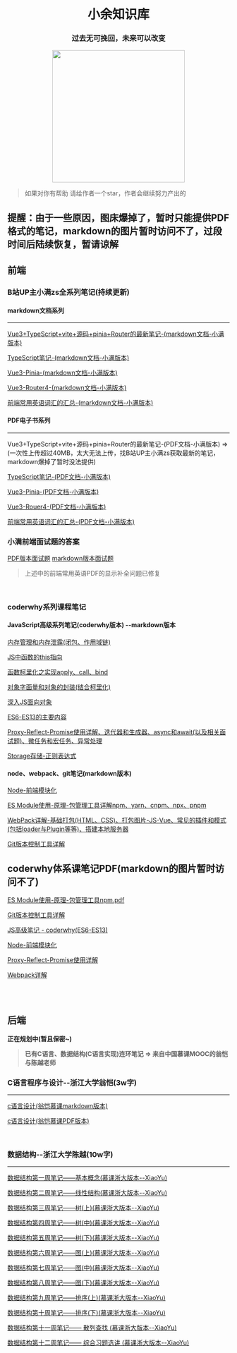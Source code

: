 <div align="center">
    <h1 size="100">小余知识库</h1>
</div>



<div align="center">
    <h3 size="100">过去无可挽回，未来可以改变</h3>
</div>

<div align="center">
    <img src="https://xingqiu-tuchuang-1256524210.cos.ap-shanghai.myqcloud.com/xiaoyu925/XiaoYu-image.png" width="300px">
</div>

> 如果对你有帮助 请给作者一个star，作者会继续努力产出的

## 提醒：由于一些原因，图床爆掉了，暂时只能提供PDF格式的笔记，markdown的图片暂时访问不了，过段时间后陆续恢复，暂请谅解

## 前端

### B站UP主小满zs全系列笔记(持续更新)
#### markdown文档系列
---

[Vue3+TypeScript+vite+源码+pinia+Router的最新笔记-(markdown文档-小满版本)](https://github.com/2002XiaoYu/Latest-front-end-Notes/blob/main/Vue3——基础内容部分(小满版本).md)

[TypeScript笔记-(markdown文档-小满版本)](https://github.com/2002XiaoYu/Latest-front-end-Notes/blob/main/TypeScript基础笔记(小满版本).md)

[Vue3-Pinia-(markdown文档-小满版本)](https://github.com/2002XiaoYu/Latest-front-end-Notes/blob/main/Vue3——pinia部分(小满版本).md)

[Vue3-Router4-(markdown文档-小满版本)](https://github.com/2002XiaoYu/Latest-front-end-Notes/blob/main/Vue3%E2%80%94%E2%80%94Router4%E6%95%99%E7%A8%8B(%E5%B0%8F%E6%BB%A1%E7%89%88%E6%9C%AC).md)

[前端常用英语词汇的汇总-(markdown文档-小满版本)](https://github.com/2002XiaoYu/Latest-front-end-Notes/blob/main/前端常用英语汇总.md)

#### PDF电子书系列
---

Vue3+TypeScript+vite+源码+pinia+Router的最新笔记-(PDF文档-小满版本) => (一次性上传超过40MB，太大无法上传，找B站UP主小满zs获取最新的笔记，markdown爆掉了暂时没法提供)

[TypeScript笔记-(PDF文档-小满版本)](https://github.com/2002XiaoYu/Latest-front-end-Notes/blob/main/TypeScript基础笔记(小满版本).pdf)

[Vue3-Pinia-(PDF文档-小满版本)](https://github.com/2002XiaoYu/Latest-front-end-Notes/blob/main/Vue3——pinia部分(小满版本).pdf)

[Vue3-Rouer4-(PDF文档-小满版本)](https://github.com/2002XiaoYu/Latest-front-end-Notes/blob/main/Vue3%E2%80%94%E2%80%94Router4%E6%95%99%E7%A8%8B(%E5%B0%8F%E6%BB%A1%E7%89%88%E6%9C%AC).pdf)

[前端常用英语词汇的汇总-(PDF文档-小满版本)](https://github.com/2002XiaoYu/Latest-front-end-Notes/blob/main/前端常用英语汇总.pdf)

### 小满前端面试题的答案
[PDF版本面试题](https://github.com/2002XiaoYu/Latest-front-end-Notes/blob/main/%E5%B0%8F%E6%BB%A1%E9%9D%A2%E8%AF%95%E9%A2%98%E7%AD%94%E6%A1%88.pdf)
[markdown版本面试题](https://github.com/2002XiaoYu/Latest-front-end-Notes/blob/main/%E5%B0%8F%E6%BB%A1%E9%9D%A2%E8%AF%95%E9%A2%98%E7%AD%94%E6%A1%88.md)
> 上述中的前端常用英语PDF的显示补全问题已修复

<br/>

### coderwhy系列课程笔记

#### JavaScript高级系列笔记(coderwhy版本) --markdown版本

[内存管理和内存泄露(闭包、作用域链)](https://github.com/2002XiaoYu/Latest-front-end-Notes/blob/main/coderwhy%E7%9A%84JS%E9%AB%98%E7%BA%A7%E7%AC%94%E8%AE%B0/%E5%86%85%E5%AD%98%E7%AE%A1%E7%90%86%E5%92%8C%E5%86%85%E5%AD%98%E6%B3%84%E9%9C%B2(%E9%97%AD%E5%8C%85%E3%80%81%E4%BD%9C%E7%94%A8%E5%9F%9F%E9%93%BE).md)

[JS中函数的this指向](https://github.com/2002XiaoYu/Latest-front-end-Notes/blob/main/coderwhy%E7%9A%84JS%E9%AB%98%E7%BA%A7%E7%AC%94%E8%AE%B0/JS%E4%B8%AD%E5%87%BD%E6%95%B0%E7%9A%84this%E6%8C%87%E5%90%91.md)

[函数柯里化之实现apply、call、bind](https://github.com/2002XiaoYu/Latest-front-end-Notes/blob/main/coderwhy%E7%9A%84JS%E9%AB%98%E7%BA%A7%E7%AC%94%E8%AE%B0/%E5%87%BD%E6%95%B0%E6%9F%AF%E9%87%8C%E5%8C%96.md)

[对象字面量和对象的封装(结合柯里化)](https://github.com/2002XiaoYu/Latest-front-end-Notes/blob/main/coderwhy%E7%9A%84JS%E9%AB%98%E7%BA%A7%E7%AC%94%E8%AE%B0/%E5%AF%B9%E8%B1%A1%E5%AD%97%E9%9D%A2%E9%87%8F%E5%92%8C%E5%AF%B9%E8%B1%A1%E7%9A%84%E5%B0%81%E8%A3%85(%E7%BB%93%E5%90%88%E6%9F%AF%E9%87%8C%E5%8C%96).md)

[深入JS面向对象](https://github.com/2002XiaoYu/Latest-front-end-Notes/blob/main/coderwhy%E7%9A%84JS%E9%AB%98%E7%BA%A7%E7%AC%94%E8%AE%B0/%E6%B7%B1%E5%85%A5JS%E9%9D%A2%E5%90%91%E5%AF%B9%E8%B1%A1(%E5%8E%9F%E5%9E%8B-%E7%BB%A7%E6%89%BF).md)

[ES6-ES13的主要内容](https://github.com/2002XiaoYu/Latest-front-end-Notes/blob/main/coderwhy%E7%9A%84JS%E9%AB%98%E7%BA%A7%E7%AC%94%E8%AE%B0/JS%E9%AB%98%E7%BA%A7%E7%AC%94%E8%AE%B0%20-%20coderwhy(ES6-ES13).md)

[Proxy-Reflect-Promise使用详解、迭代器和生成器、async和await(以及相关面试题)、微任务和宏任务、异常处理](https://github.com/2002XiaoYu/Latest-front-end-Notes/blob/main/coderwhy%E7%9A%84JS%E9%AB%98%E7%BA%A7%E7%AC%94%E8%AE%B0/Proxy-Reflect-Promise%E4%BD%BF%E7%94%A8%E8%AF%A6%E8%A7%A3(coderwhy).md)

[Storage存储-正则表达式](https://github.com/2002XiaoYu/Latest-front-end-Notes/blob/main/coderwhy%E7%9A%84JS%E9%AB%98%E7%BA%A7%E7%AC%94%E8%AE%B0/Storage%E5%AD%98%E5%82%A8-%E6%AD%A3%E5%88%99%E8%A1%A8%E8%BE%BE%E5%BC%8F(coderwhy%E7%89%88%E6%9C%AC).md)

#### node、webpack、git笔记(markdown版本) 

[Node-前端模块化](https://github.com/2002XiaoYu/Latest-front-end-Notes/blob/main/node%E3%80%81webpack%E3%80%81git%E7%AC%94%E8%AE%B0(coderwhy%E7%89%88%E6%9C%AC)/Node-%E5%89%8D%E7%AB%AF%E6%A8%A1%E5%9D%97%E5%8C%96.md)

[ES Module使用-原理-包管理工具详解npm、yarn、cnpm、npx、pnpm](https://github.com/2002XiaoYu/Latest-front-end-Notes/blob/main/node%E3%80%81webpack%E3%80%81git%E7%AC%94%E8%AE%B0(coderwhy%E7%89%88%E6%9C%AC)/ES%20Module%E4%BD%BF%E7%94%A8-%E5%8E%9F%E7%90%86-%E5%8C%85%E7%AE%A1%E7%90%86%E5%B7%A5%E5%85%B7npm.md)

[WebPack详解-基础打包(HTML、CSS)、打包图片-JS-Vue、常见的插件和模式(包括loader与Plugin等等)、搭建本地服务器](https://github.com/2002XiaoYu/Latest-front-end-Notes/blob/main/node%E3%80%81webpack%E3%80%81git%E7%AC%94%E8%AE%B0(coderwhy%E7%89%88%E6%9C%AC)/Webpack%E8%AF%A6%E8%A7%A3.md)

[Git版本控制工具详解](https://github.com/2002XiaoYu/Latest-front-end-Notes/blob/main/node%E3%80%81webpack%E3%80%81git%E7%AC%94%E8%AE%B0(coderwhy%E7%89%88%E6%9C%AC)/Git%E7%89%88%E6%9C%AC%E6%8E%A7%E5%88%B6%E5%B7%A5%E5%85%B7%E8%AF%A6%E8%A7%A3.md)

## coderwhy体系课笔记PDF(markdown的图片暂时访问不了)

[ES Module使用-原理-包管理工具npm.pdf](https://github.com/2002XiaoYu/Latest-front-end-Notes/blob/main/coderwhy%E4%BD%93%E7%B3%BB%E8%AF%BEPDF/ES%20Module%E4%BD%BF%E7%94%A8-%E5%8E%9F%E7%90%86-%E5%8C%85%E7%AE%A1%E7%90%86%E5%B7%A5%E5%85%B7npm.pdf)

[Git版本控制工具详解](https://github.com/2002XiaoYu/Latest-front-end-Notes/blob/main/coderwhy%E4%BD%93%E7%B3%BB%E8%AF%BEPDF/Git%E7%89%88%E6%9C%AC%E6%8E%A7%E5%88%B6%E5%B7%A5%E5%85%B7%E8%AF%A6%E8%A7%A3.pdf)

[JS高级笔记 - coderwhy(ES6-ES13)](https://github.com/2002XiaoYu/Latest-front-end-Notes/blob/main/coderwhy%E4%BD%93%E7%B3%BB%E8%AF%BEPDF/JS%E9%AB%98%E7%BA%A7%E7%AC%94%E8%AE%B0%20-%20coderwhy(ES6-ES13).pdf)

[Node-前端模块化](https://github.com/2002XiaoYu/Latest-front-end-Notes/blob/main/coderwhy%E4%BD%93%E7%B3%BB%E8%AF%BEPDF/Node-%E5%89%8D%E7%AB%AF%E6%A8%A1%E5%9D%97%E5%8C%96.pdf)

[Proxy-Reflect-Promise使用详解](https://github.com/2002XiaoYu/Latest-front-end-Notes/blob/main/coderwhy%E4%BD%93%E7%B3%BB%E8%AF%BEPDF/Proxy-Reflect-Promise%E4%BD%BF%E7%94%A8%E8%AF%A6%E8%A7%A3(coderwhy).pdf)

[Webpack详解](https://github.com/2002XiaoYu/Latest-front-end-Notes/blob/main/coderwhy%E4%BD%93%E7%B3%BB%E8%AF%BEPDF/Webpack%E8%AF%A6%E8%A7%A3.pdf)

<br/><br/>
## 后端
**正在规划中(暂且保密~)**

> **已有C语言、数据结构(C语言实现)连环笔记 => 来自中国慕课MOOC的翁恺与陈越老师**

### C语言程序与设计--浙江大学翁恺(3w字)

---

[c语言设计(翁恺慕课markdown版本)](https://github.com/2002XiaoYu/C-and-DataStructure-Notes/blob/main/C%E8%AF%AD%E8%A8%80%E7%AC%94%E8%AE%B0(%E7%BF%81%E6%81%BA%E7%89%88%E6%9C%AC).md)

[c语言设计(翁恺慕课PDF版本)](https://github.com/2002XiaoYu/C-and-DataStructure-Notes/blob/main/C%E8%AF%AD%E8%A8%80%E7%AC%94%E8%AE%B0(%E7%BF%81%E6%81%BA%E7%89%88%E6%9C%AC).pdf)

<br/>

### 数据结构--浙江大学陈越(10w字)

---

[数据结构第一周笔记——基本概念(慕课浙大版本--XiaoYu)](https://github.com/2002XiaoYu/C-and-DataStructure-Notes/blob/main/%E6%95%B0%E6%8D%AE%E7%BB%93%E6%9E%84%E7%AC%AC%E4%B8%80%E5%91%A8%E7%AC%94%E8%AE%B0%E2%80%94%E2%80%94%E5%9F%BA%E6%9C%AC%E6%A6%82%E5%BF%B5(%E6%85%95%E8%AF%BE%E6%B5%99%E5%A4%A7%E7%89%88%E6%9C%AC--XiaoYu).md)

[数据结构第二周笔记——线性结构(慕课浙大版本--XiaoYu)](https://github.com/2002XiaoYu/C-and-DataStructure-Notes/blob/main/%E6%95%B0%E6%8D%AE%E7%BB%93%E6%9E%84%E7%AC%AC%E4%BA%8C%E5%91%A8%E7%AC%94%E8%AE%B0%E2%80%94%E2%80%94%E7%BA%BF%E6%80%A7%E7%BB%93%E6%9E%84(%E6%85%95%E8%AF%BE%E6%B5%99%E5%A4%A7%E7%89%88%E6%9C%AC--XiaoYu).md)

[数据结构第三周笔记——树(上)(慕课浙大版本--XiaoYu)](https://github.com/2002XiaoYu/C-and-DataStructure-Notes/blob/main/%E6%95%B0%E6%8D%AE%E7%BB%93%E6%9E%84%E7%AC%AC%E4%B8%89%E5%91%A8%E7%AC%94%E8%AE%B0%E2%80%94%E2%80%94%E6%A0%91(%E4%B8%8A)(%E6%85%95%E8%AF%BE%E6%B5%99%E5%A4%A7%E7%89%88%E6%9C%AC--XiaoYu).md)

[数据结构第四周笔记——树(中)(慕课浙大版本--XiaoYu)](https://github.com/2002XiaoYu/C-and-DataStructure-Notes/blob/main/%E6%95%B0%E6%8D%AE%E7%BB%93%E6%9E%84%E7%AC%AC%E5%9B%9B%E5%91%A8%E7%AC%94%E8%AE%B0%E2%80%94%E2%80%94%E6%A0%91(%E4%B8%AD)(%E6%85%95%E8%AF%BE%E6%B5%99%E5%A4%A7%E7%89%88%E6%9C%AC--XiaoYu).md)

[数据结构第五周笔记——树(下)(慕课浙大版本--XiaoYu)](https://github.com/2002XiaoYu/C-and-DataStructure-Notes/blob/main/%E6%95%B0%E6%8D%AE%E7%BB%93%E6%9E%84%E7%AC%AC%E4%BA%94%E5%91%A8%E7%AC%94%E8%AE%B0%E2%80%94%E2%80%94%E6%A0%91(%E4%B8%8B)(%E6%85%95%E8%AF%BE%E6%B5%99%E5%A4%A7%E7%89%88%E6%9C%AC--XiaoYu).md)

[数据结构第六周笔记——图(上)(慕课浙大版本--XiaoYu)](https://github.com/2002XiaoYu/C-and-DataStructure-Notes/blob/main/%E6%95%B0%E6%8D%AE%E7%BB%93%E6%9E%84%E7%AC%AC%E5%85%AD%E5%91%A8%E7%AC%94%E8%AE%B0%E2%80%94%E2%80%94%E5%9B%BE(%E4%B8%8A)(%E6%85%95%E8%AF%BE%E6%B5%99%E5%A4%A7%E7%89%88%E6%9C%AC--XiaoYu).md)

[数据结构第七周笔记——图(中)(慕课浙大版本--XiaoYu)](https://github.com/2002XiaoYu/C-and-DataStructure-Notes/blob/main/%E6%95%B0%E6%8D%AE%E7%BB%93%E6%9E%84%E7%AC%AC%E4%B8%83%E5%91%A8%E7%AC%94%E8%AE%B0%E2%80%94%E2%80%94%E5%9B%BE(%E4%B8%AD)(%E6%85%95%E8%AF%BE%E6%B5%99%E5%A4%A7%E7%89%88%E6%9C%AC--XiaoYu).md)

[数据结构第八周笔记——图(下)(慕课浙大版本--XiaoYu)](https://github.com/2002XiaoYu/C-and-DataStructure-Notes/blob/main/%E6%95%B0%E6%8D%AE%E7%BB%93%E6%9E%84%E7%AC%AC%E5%85%AB%E5%91%A8%E7%AC%94%E8%AE%B0%E2%80%94%E2%80%94%E5%9B%BE(%E4%B8%8B)(%E6%85%95%E8%AF%BE%E6%B5%99%E5%A4%A7%E7%89%88%E6%9C%AC--XiaoYu).md)

[数据结构第九周笔记——排序(上)(慕课浙大版本--XiaoYu)](https://github.com/2002XiaoYu/C-and-DataStructure-Notes/blob/main/%E6%95%B0%E6%8D%AE%E7%BB%93%E6%9E%84%E7%AC%AC%E4%B9%9D%E5%91%A8%E7%AC%94%E8%AE%B0%E2%80%94%E2%80%94%E6%8E%92%E5%BA%8F(%E4%B8%8A)(%E6%85%95%E8%AF%BE%E6%B5%99%E5%A4%A7%E7%89%88%E6%9C%AC--XiaoYu).md)

[数据结构第十周笔记——排序(下)(慕课浙大版本--XiaoYu)](https://github.com/2002XiaoYu/C-and-DataStructure-Notes/blob/main/%E6%95%B0%E6%8D%AE%E7%BB%93%E6%9E%84%E7%AC%AC%E5%8D%81%E5%91%A8%E7%AC%94%E8%AE%B0%E2%80%94%E2%80%94%E6%8E%92%E5%BA%8F(%E4%B8%8B)(%E6%85%95%E8%AF%BE%E6%B5%99%E5%A4%A7%E7%89%88%E6%9C%AC--XiaoYu).md)

[数据结构第十一周笔记—— 散列查找 (慕课浙大版本--XiaoYu)](https://github.com/2002XiaoYu/C-and-DataStructure-Notes/blob/main/%E6%95%B0%E6%8D%AE%E7%BB%93%E6%9E%84%E7%AC%AC%E5%8D%81%E4%B8%80%E5%91%A8%E7%AC%94%E8%AE%B0%E2%80%94%E2%80%94%20%E6%95%A3%E5%88%97%E6%9F%A5%E6%89%BE%20(%E6%85%95%E8%AF%BE%E6%B5%99%E5%A4%A7%E7%89%88%E6%9C%AC--XiaoYu).md)

[数据结构第十二周笔记—— 综合习题选讲 (慕课浙大版本--XiaoYu)](https://github.com/2002XiaoYu/C-and-DataStructure-Notes/blob/main/%E6%95%B0%E6%8D%AE%E7%BB%93%E6%9E%84%E7%AC%AC%E5%8D%81%E4%BA%8C%E5%91%A8%E7%AC%94%E8%AE%B0%E2%80%94%E2%80%94%20%E7%BB%BC%E5%90%88%E4%B9%A0%E9%A2%98%E9%80%89%E8%AE%B2%20(%E6%85%95%E8%AF%BE%E6%B5%99%E5%A4%A7%E7%89%88%E6%9C%AC--XiaoYu).md)

